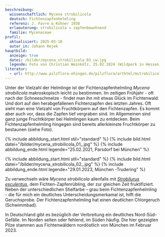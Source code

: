 ```yaml
---
beschreibung:
  wissenschaftlich: Mycena strobilicola
  deutsch: Fichtenzapfenhelmling
  referenz: J. Favre & Kühner 1938
  erlaeuterung: strobilicola = zapfenbewohnend
  familie: Mycenaceae
profil:
  aktualisiert: 2025-03-10
  autor_in: Johann Rejek
hauptbild:
  anzeige: true
  datei: /bilder/mycena_strobilicola_03_cw.jpg
  legende: Foto von Christian Weinkötz, 25.02.2024 (Wildpark in Hessen)
literatur:
  - url: http://www.pilzflora-ehingen.de/pilzflora/arthtml/mstrobilicola.php
---
```

Unter der Vielzahl der Helmlinge ist der Fichtenzapfenhelmling *Mycena strobilicola* makroskopisch leicht zu bestimmen. Im zeitigen Frühjahr - oft nach der Schneeschmelze - findet man ihn mit etwas Glück im Fichtenwald. Und dort auf den herabgefallenen Fichtenzapfen des letzten Jahres. Oft sieht man eine Vielzahl von Fruchtkörpern auf den Fichtenzapfen. Es kommt aber auch vor, dass die Zapfen tief vergraben sind. Im Allgemeinen sind ganz junge Fruchtkörper bei Helmlingen kaum zu entdecken. Beim Fichtenzapfenhelmling hingegen sind bereits allerkleinste Fruchtkörper zu bestaunen (siehe Foto).

{% include abbildung_start.html stil="standard" %}
{% include bild.html datei="/bilder/mycena_strobilicola_01_.jpg" %}
{% include abbildung_ende.html legende="25.02.2021, Parsdorf bei München" %}

{% include abbildung_start.html stil="standard" %}
{% include bild.html datei="/bilder/mycena_strobilicola_02_.jpg" %}
{% include abbildung_ende.html legende="29.01.2023, München -Trudering" %}

Zu verwechseln wäre *Mycena strobilicola* allenfalls mit *[Strobilurus esculentus](/pilze/strobilurus-esculentus-fichtenzapfenrübling)*, dem Fichten-Zapfenrübling, der zur gleichen Zeit fruktifiziert. Neben der unterschiedlichen Stielfarbe – grau beim Fichtenzapfenhelmling - die für mich ein deutliches Unterscheidungsmerkamal ist, hilft die Geruchsprobe. Der Fichtenzapfenhelmling hat einen deutlichen Chlorgeruch (Schwimmbad).

In Deutschland gibt es bezüglich der Verbreitung ein deutliches Nord-Süd-Gefälle. Im Norden selten oder fehlend, im Süden häufig. Die hier gezeigten Pilze stammen aus Fichtenwäldern nordöstlich von München im Februar 2023.